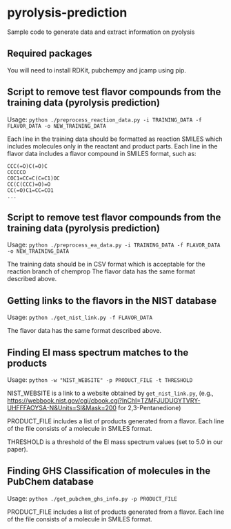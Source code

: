 # pyrolysis-prediction
Sample code to generate data and extract information on pyolysis

## Required packages

You will need to install RDKit, pubchempy and jcamp using pip. 

## Script to remove test flavor compounds from the training data (pyrolysis prediction)

Usage: ```python ./preprocess_reaction_data.py -i TRAINING_DATA -f FLAVOR_DATA -o NEW_TRAINING_DATA```

Each line in the training data should be formatted as reaction SMILES which includes molecules only in the reactant and product parts. 
Each line in the flavor data includes a flavor compound in SMILES format, such as:

```
CCC(=O)C(=O)C
CCCCCO
COC1=CC=C(C=C1)OC
CC(C(CCC)=O)=O
CC(=O)C1=CC=CO1
...
```

## Script to remove test flavor compounds from the training data (pyrolysis prediction)

Usage: ```python ./preprocess_ea_data.py -i TRAINING_DATA -f FLAVOR_DATA -o NEW_TRAINING_DATA```

The training data should be in CSV format which is acceptable for the reaction branch of chemprop 
The flavor data has the same format described above.


## Getting links to the flavors in the NIST database

Usage: ```python ./get_nist_link.py -f FLAVOR_DATA```


The flavor data has the same format described above.

## Finding EI mass spectrum matches to the products

Usage: ```python -w "NIST_WEBSITE" -p PRODUCT_FILE -t THRESHOLD```

NIST_WEBSITE is a link to a website obtained by `get_nist_link.py`, (e.g., https://webbook.nist.gov/cgi/cbook.cgi?InChI=TZMFJUDUGYTVRY-UHFFFAOYSA-N&Units=SI&Mask=200 for 2,3-Pentanedione)

PRODUCT_FILE includes a list of products generated from a flavor. Each line of the file consists of a molecule in SMILES format. 

THRESHOLD is a threshold of the EI mass spectrum values (set to 5.0 in our paper). 

## Finding GHS Classification of molecules in the PubChem database

Usage: ```python ./get_pubchem_ghs_info.py -p PRODUCT_FILE```

PRODUCT_FILE includes a list of products generated from a flavor. Each line of the file consists of a molecule in SMILES format. 

